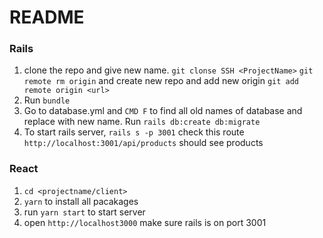 # README

### Rails

1. clone the repo and give new name. `git clonse SSH <ProjectName>`
      `git remote rm origin` and create new repo and add new origin `git add remote origin <url>`
2. Run `bundle`
3. Go to database.yml and `CMD F` to find all old names of database and replace with new name. Run `rails db:create db:migrate`
4. To start rails server, `rails s -p 3001` check this route `http://localhost:3001/api/products` should see products

### React

1. `cd <projectname/client>`
2. `yarn` to install all pacakages
3. run `yarn start` to start server
4. open `http://localhost3000` make sure rails is on port 3001

